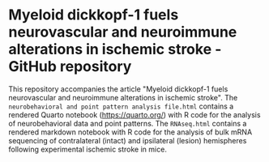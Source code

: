 # Myeloid dickkopf-1 fuels neurovascular and neuroimmune alterations in ischemic stroke - GitHub repository

This repository accompanies the article "Myeloid dickkopf-1 fuels neurovascular and neuroimmune alterations in ischemic stroke". The `neurobehavioral and point pattern analysis file.html` contains a rendered Quarto notebook (https://quarto.org/) with R code for the analysis of neurobehavioral data and point patterns. The `RNAseq.html` contains a rendered markdown notebook with R code for the analysis of bulk mRNA sequencing of contralateral (intact) and ipsilateral (lesion) hemispheres following experimental ischemic stroke in mice. 
